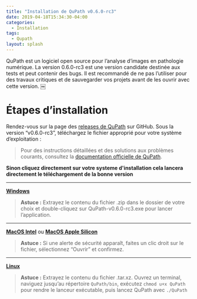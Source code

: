 ```yaml
---
title: "Installation de QuPath v0.6.0-rc3"
date: 2019-04-18T15:34:30-04:00
categories:
  - Installation
tags:
  - Qupath
layout: splash
---
```


QuPath est un logiciel open source pour l’analyse d’images en pathologie numérique. La version 0.6.0-rc3 est une version candidate destinée aux tests et peut contenir des bugs. Il est recommandé de ne pas l’utiliser pour des travaux critiques et de sauvegarder vos projets avant de les ouvrir avec cette version.  ￼

# Étapes d’installation

Rendez-vous sur la page des [releases de QuPath](https://github.com/qupath/qupath/releases) sur GitHub.
Sous la version “v0.6.0-rc3”, téléchargez le fichier approprié pour votre système d’exploitation :

>  Pour des instructions détaillées et des solutions aux problèmes courants, consultez la [documentation officielle de QuPath](https://qupath.readthedocs.io/en/latest/docs/intro/installation.html).

**Sinon cliquez directement sur votre systeme d'installation cela lancera directement le téléchargement de la bonne version**

---

[**Windows**](https://github.com/qupath/qupath/releases/download/v0.6.0-rc3/QuPath-v0.6.0-rc3-Windows.zip)
>  **Astuce :** Extrayez le contenu du fichier .zip dans le dossier de votre choix et double-cliquez sur QuPath-v0.6.0-rc3.exe pour lancer l’application.

---

[**MacOS Intel**](https://github.com/qupath/qupath/releases/download/v0.6.0-rc3/QuPath-v0.6.0-rc3-Mac-x64.pkg) ou [**MacOS Apple Silicon**](https://github.com/qupath/qupath/releases/download/v0.6.0-rc3/QuPath-v0.6.0-rc3-Mac-arm64.pkg)
>  **Astuce :** Si une alerte de sécurité apparaît, faites un clic droit sur le fichier, sélectionnez “Ouvrir” et confirmez.

---

[**Linux**](https://github.com/qupath/qupath/releases/download/v0.6.0-rc3/QuPath-v0.6.0-rc3-Linux.tar.xz)
>  **Astuce :** Extrayez le contenu du fichier .tar.xz.
    Ouvrez un terminal, naviguez jusqu’au répertoire `QuPath/bin`, exécutez `chmod u+x QuPath` pour rendre le lanceur exécutable, puis lancez QuPath avec `./QuPath`